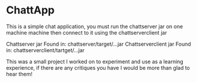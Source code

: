 # ChattApp
This is a simple chat application, you must run the chattserver jar on one machine machine then connect to it using the chattserverclient jar

Chattserver jar Found in: chattserver/target/...jar
Chattserverclient jar Found in: chattserverclient/tartget/...jar

This was a small project I worked on to experiment and use as a learning experience, if there are any critiques you have I would be more than glad to hear them!
